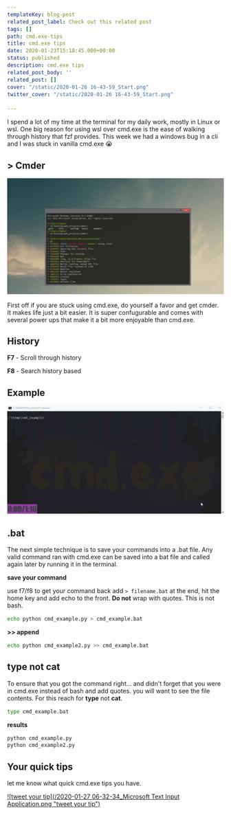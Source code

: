 ```yaml
---
templateKey: blog-post
related_post_label: Check out this related post
tags: []
path: cmd.exe-tips
title: cmd.exe tips
date: 2020-01-23T15:18:45.000+00:00
status: published
description: cmd.exe tips
related_post_body: ''
related_post: []
cover: "/static/2020-01-26 16-43-59_Start.png"
twitter_cover: "/static/2020-01-26 16-43-59_Start.png"

---
```

I spend a lot of my time at the terminal for my daily work, mostly in Linux or wsl.  One big reason for using wsl over cmd.exe is the ease of walking through history that fzf provides.  This week we had a windows bug in a cli and I was stuck in vanilla cmd.exe 😭

## > Cmder

![](/main.png)

First off if you are stuck using cmd.exe, do yourself a favor and get cmder.  It makes life just a bit easier.  It is super confugurable and comes with several power ups that make it a bit more enjoyable than cmd.exe.

## History

**F7** - Scroll through history

**F8** - Search history based

## Example

![](/cmd_exe_history_2.gif)

## .bat

The next simple technique is to save your commands into a .bat file. Any valid command ran with cmd.exe can be saved into a bat file and called again later by running it in the terminal.

**save your command**

use f7/f8 to get your command back add `> filename.bat` at the end, hit the home key and add echo to the front.  **Do not** wrap with quotes.  This is not bash.

``` bash
echo python cmd_example.py > cmd_example.bat
```

**>> append**

``` bash
echo python cmd_example2.py >> cmd_example.bat
```

## type not cat

To ensure that you got the command right... and didn't forget that you were in cmd.exe instead of bash and add quotes. you will want to see the file contents. For this reach for **type** not **cat**.

``` bash
type cmd_example.bat
```

**results**
``` bash
python cmd_example.py
python cmd_example2.py
```

## Your quick tips

let me know what quick cmd.exe tips you have.

[![tweet your tip](/2020-01-27 06-32-34_Microsoft Text Input Application.png "tweet your tip")](https://twitter.com/intent/tweet?text=@waylonwalker%20my%20favorite%20cmd.exe%20tip%20is%20...%20https%3A//waylonwalker.com/blog/cmd-exe-tips/ "tweet your tip")
